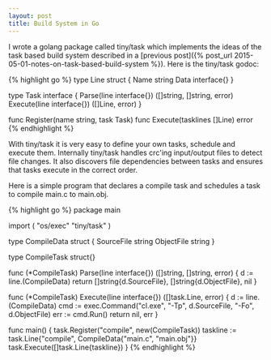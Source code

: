 ```yaml
---
layout: post
title: Build System in Go
---
```


I wrote a golang package called tiny/task which implements the ideas of the task based build system described in a [previous post]({% post_url 2015-05-01-notes-on-task-based-build-system %}).  Here is the tiny/task godoc:

{% highlight go %}
type Line struct {
    Name string
    Data interface{}
}

type Task interface {
    Parse(line interface{}) ([]string, []string, error)
    Execute(line interface{}) ([]Line, error)
}

func Register(name string, task Task)
func Execute(tasklines []Line) error
{% endhighlight %}


With tiny/task it is very easy to define your own tasks, schedule and execute them.  Internally tiny/task handles crc'ing input/output files to detect file changes.  It also discovers file dependencies between tasks and ensures that tasks execute in the correct order.

Here is a simple program that declares a compile task and schedules a task to compile main.c to main.obj.

{% highlight go %}
package main

import (
	"os/exec"
	"tiny/task"
)

type CompileData struct {
	SourceFile string
	ObjectFile string
}

type CompileTask struct{}

func (*CompileTask) Parse(line interface{}) ([]string, []string, error) {
	d := line.(CompileData)
	return []string{d.SourceFile}, []string{d.ObjectFile}, nil
}

func (*CompileTask) Execute(line interface{}) ([]task.Line, error) {
	d := line.(CompileData)
	cmd := exec.Command("cl.exe", "-Tp", d.SourceFile, "-Fo", d.ObjectFile)
	err := cmd.Run()
	return nil, err
}

func main() {
	task.Register("compile", new(CompileTask))
	taskline := task.Line{"compile", CompileData{"main.c", "main.obj"}}
	task.Execute([]task.Line{taskline})
}
{% endhighlight %}
